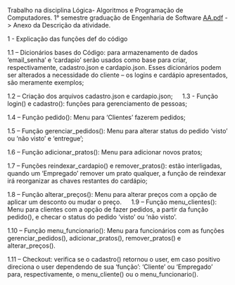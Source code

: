 Trabalho na disciplina Lógica- Algoritmos e Programação de Computadores. 1° semestre graduação de Engenharia de Software
[AA.pdf](https://github.com/user-attachments/files/20319543/AA.pdf) -> Anexo da Descrição da atividade.

1 - Explicação das funções def do código

1.1 – Dicionários bases do Código: para armazenamento de dados ‘email_senha’ e ‘cardapio’ serão usados como base para criar, respectivamente, cadastro.json e cardapio.json. Esses dicionários podem ser alterados a necessidade do cliente – os logins e cardápio apresentados, são meramente exemplos;
 
1.2 – Criação dos arquivos cadastro.json e cardapio.json;
 
1.3 - Função login() e cadastro(): funções para gerenciamento de pessoas;

1.4 – Função pedido(): Menu para ‘Clientes’ fazerem pedidos;

1.5 – Função gerenciar_pedidos(): Menu para alterar status do pedido ‘visto’ ou ‘não visto’ e ‘entregue’;
 
1.6 – Função adicionar_pratos(): Menu para adicionar novos pratos;
 
1.7 – Funções reindexar_cardapio() e remover_pratos(): estão interligadas, quando um ‘Empregado’ remover um prato qualquer, a função de reindexar irá reorganizar as chaves restantes do cardápio;

1.8 – Função alterar_preços(): Menu para alterar preços com a opção de aplicar um desconto ou mudar o preço.
 
1.9 – Função menu_clientes(): Menu para clientes com a opção de fazer pedidos, a partir da função pedido(), e checar o status do pedido ‘visto’ ou ‘não visto’.
 
1.10 – Função menu_funcionario(): Menu para funcionários com as funções gerenciar_pedidos(), adicionar_pratos(), remover_pratos() e alterar_preços().

1.11 – Checkout: verifica se o cadastro() retornou o user, em caso positivo direciona o user dependendo de sua ‘função’: ‘Cliente’ ou ‘Empregado’ para, respectivamente, o menu_cliente() ou o menu_funcionario().

